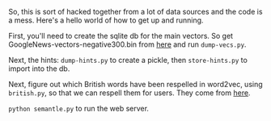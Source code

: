 So, this is sort of hacked together from a lot of data sources and the
code is a mess.  Here's a hello world of how to get up and running.

First, you'll need to create the sqlite db for the main vectors.  So
get GoogleNews-vectors-negative300.bin from
[here](https://code.google.com/archive/p/word2vec/) and run
`dump-vecs.py`.

Next, the hints: `dump-hints.py` to create a pickle, then
`store-hints.py` to import into the db.

Next, figure out which British words have been respelled in word2vec,
using `british.py`, so that we can respell them for users. They
come from [here](https://github.com/hyperreality/American-British-English-Translator).

`python semantle.py` to run the web server.